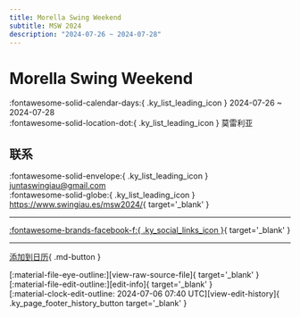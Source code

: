 ```yaml
---
title: Morella Swing Weekend
subtitle: MSW 2024
description: "2024-07-26 ~ 2024-07-28"
---
```


# Morella Swing Weekend 

:fontawesome-solid-calendar-days:{ .ky_list_leading_icon } 2024-07-26 ~ 2024-07-28  
:fontawesome-solid-location-dot:{ .ky_list_leading_icon } 莫雷利亚  

## 联系

:fontawesome-solid-envelope:{ .ky_list_leading_icon } <juntaswingiau@gmail.com>  
:fontawesome-solid-globe:{ .ky_list_leading_icon } <https://www.swingiau.es/msw2024/>{ target='_blank' }  

---

 [:fontawesome-brands-facebook-f:{ .ky_social_links_icon }](https://www.facebook.com/MorellaSwingweekend){ target='_blank' }

---

[添加到日历](https://swing.news/ics/zh-Hans/2024/es/morella-swing-weekend-2024.ics){ .md-button }

<div class="ky_page_footer" markdown>
<div class="ky_page_footer_trailing" markdown="span">
[:material-file-eye-outline:][view-raw-source-file]{ target='_blank' }
[:material-file-edit-outline:][edit-info]{ target='_blank' }
</div>
<div class="ky_page_footer_leading" markdown="span">
[:material-clock-edit-outline: 2024-07-06 07:40 UTC][view-edit-history]{ .ky_page_footer_history_button target='_blank' }
</div>
</div>

[view-raw-source-file]: https://github.com/swingdance/events/blob/main/2024/es/morella-swing-weekend-2024.json "查看原始源文件"
[edit-info]: https://github.com/swingdance/events/issues/new?assignees=&labels=update+event&projects=&template=03-update_entity.yml&title=%5B2024%2Fes%5D%20Morella%20Swing%20Weekend&region=es&year=2024&id=morella-swing-weekend-2024&name=Morella%20Swing%20Weekend&org_id= "编辑信息"

[view-edit-history]: https://github.com/swingdance/events/commits/main/2024/es/morella-swing-weekend-2024.json "查看编辑历史"

